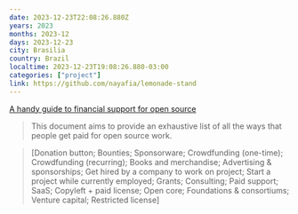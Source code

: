 ```yaml
---
date: 2023-12-23T22:08:26.880Z
years: 2023
months: 2023-12
days: 2023-12-23
city: Brasilia
country: Brazil
localtime: 2023-12-23T19:08:26.880-03:00
categories: ["project"]
link: https://github.com/nayafia/lemonade-stand
---
```

[A handy guide to financial support for open source](https://github.com/nayafia/lemonade-stand)

> This document aims to provide an exhaustive list of all the ways that people get paid for open source work.

> [Donation button; Bounties; Sponsorware; Crowdfunding (one-time); Crowdfunding (recurring); Books and merchandise; Advertising & sponsorships; Get hired by a company to work on project; Start a project while currently employed; Grants; Consulting; Paid support; SaaS; Copyleft + paid license; Open core; Foundations & consortiums; Venture capital; Restricted license]
